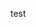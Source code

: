 test


<!---
intergist/intergist is a ✨ special ✨ repository because its `README.md` (this file) appears on your GitHub profile.
You can click the Preview link to take a look at your changes.
--->

